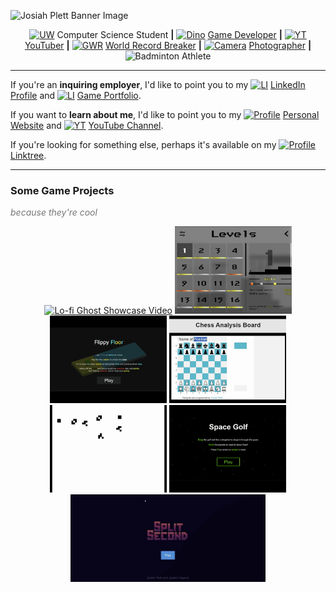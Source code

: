 ![Josiah Plett Banner Image](https://user-images.githubusercontent.com/65507438/182953399-c0e6de56-e5ab-4608-adcf-d2ec56a1d429.jpg)
<p align="center">
<a href="https://www.linkedin.com/in/josiahplett/"><img src="https://user-images.githubusercontent.com/65507438/182956438-1653ac5c-f478-4a73-81b6-618cd919aef8.png" alt="UW" height="16px"/></a> 
Computer Science Student <strong>|</strong> 
<a href="https://www.plett.dev/split-second"><img src="https://user-images.githubusercontent.com/65507438/182959738-a150e32f-2ea2-4fcb-abd1-41c6ae4d69d4.png" alt="Dino" height="16px"/></a> 
<a href="https://www.plett.dev/games">Game Developer</a> <strong>|</strong> 
<a href="https://www.youtube.com/josiahplett"><img src="https://user-images.githubusercontent.com/65507438/182969500-883fdf59-04df-468d-b827-96060feef662.png" alt="YT" height="16px"/></a> 
<a href="https://www.youtube.com/josiahplett">YouTuber</a> <strong>|</strong> 
<a href="https://youtu.be/euEsvBd13A8?t=190"><img src="https://user-images.githubusercontent.com/65507438/182959287-128f5ea5-680c-4540-bead-c68790775357.png" alt="GWR" height="16px"/></a> 
<a href="https://www.plett.dev/features">World Record Breaker</a> <strong>|</strong> 
<a href="https://www.plett.dev/photography"><img src="https://user-images.githubusercontent.com/65507438/182958267-e5bca3b2-4f28-47b1-bc44-6fce2a82b61f.png" alt="Camera" height="16px"/></a> 
<a href="https://www.plett.dev/More/photography">Photographer</a> <strong>|</strong> 
<img src="https://user-images.githubusercontent.com/65507438/182959868-c79db324-d184-497b-813c-94f0b68b00bd.png" alt="Badminton" height="16px"/> 
Athlete
</p>

---

If you're an **inquiring employer**, I'd like to point you to my <a href="https://www.linkedin.com/in/josiahplett/"><img src="https://user-images.githubusercontent.com/65507438/182967307-197669fc-b621-44a4-88d6-fb4cb874d8bd.png" alt="LI" height="16px"/></a> [LinkedIn Profile](https://www.linkedin.com/in/josiahplett/) and <a href="https://www.plett.dev/games"><img src="https://user-images.githubusercontent.com/65507438/182968445-33dd7453-cf61-4101-89a9-02a889ce3fc6.png" alt="LI" height="16px"/></a> [Game Portfolio](https://www.plett.dev/games).

If you want to **learn about me**, I'd like to point you to my <a href="https://www.plett.dev"><img src="https://user-images.githubusercontent.com/65507438/182969271-d4fea540-02d8-464f-8caf-1d54d2634e04.png" alt="Profile" height="16px"/></a> [Personal Website](https://www.plett.dev) and <a href="https://www.youtube.com/josiahplett"><img src="https://user-images.githubusercontent.com/65507438/182969500-883fdf59-04df-468d-b827-96060feef662.png" alt="YT" height="16px"/></a> [YouTube Channel](https://www.youtube.com/josiahplett).

If you're looking for something else, perhaps it's available on my <a href="[https://www.plett.dev](https://linktr.ee/josiahplett)"><img src="https://user-images.githubusercontent.com/65507438/182969828-c7d4e9bf-b957-4751-bb91-0b5bd1bb93c6.png" alt="Profile" height="16px"/></a> [Linktree](https://linktr.ee/josiahplett).

---

### Some Game Projects
<p style="color:#777777;"><em>because they're cool</em></p>

<p float="left" align="center">
<a href="https://itch.io/jam/uw-game-dev-club-fall-2032-game-jam/rate/2340160"><img src="https://github.com/plettj/lofi_ghost/blob/main/display_files/lofi_ghost_showcase.gif" alt="Lo-fi Ghost Showcase Video" height="140px"/></a>
<a href="https://www.coolmathgames.com/0-split-second"><img src="https://github.com/plettj/SplitSecond/blob/main/youtube/split_second_showcase_2.gif" alt="Split Second Showcase Video" height="140px"/></a>
<a href="https://plettdev.itch.io/flippyfloor"><img src="https://github.com/plettj/plettj/blob/main/showcase_videos/flippy_floor_showcase.gif" alt="Flippy Floor Showcase Video" height="140px"/></a>
<a href="https://analysisboard.surge.sh/"><img src="https://github.com/plettj/plettj/blob/main/showcase_videos/chess_analysis_showcase.gif" alt="Chess Analysis Board Showcase Video" height="140px"/></a>
<a href="https://www.plett.dev/More/game-of-life"><img src="https://github.com/plettj/plettj/blob/main/showcase_videos/game_of_life_showcase_1.gif" alt="Game of Life Showcase Video" height="140px"/></a>
<a href="https://spacegolf.surge.sh/"><img src="https://github.com/plettj/plettj/blob/main/showcase_videos/space_golf_showcase.gif" alt="Space Golf Showcase Video" height="140px"/></a>
<a href="https://devpost.com/software/split-second"><img src="https://github.com/plettj/plettj/blob/main/showcase_videos/split_second_v1_showcase.gif" alt="Split Second V1 Showcase Video" height="140px"/></a>
</p>

<!-- Not sure if I'll add more to this. This seems quite apt. -->
